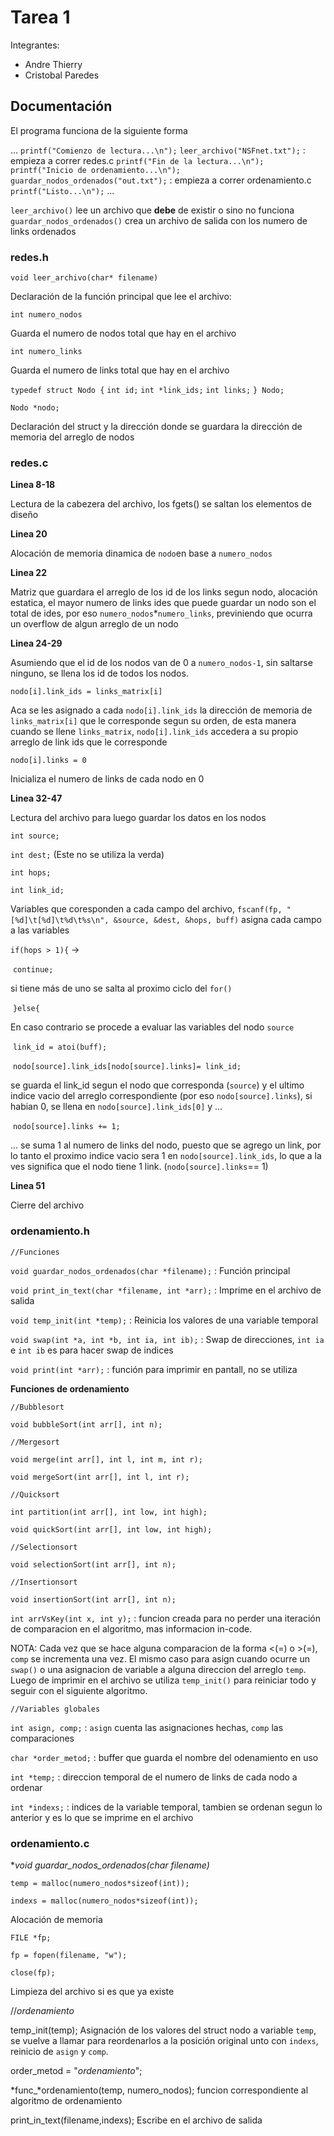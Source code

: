 # Tarea 1
Integrantes:
  * Andre Thierry
  * Cristobal Paredes

## Documentación

El programa funciona de la siguiente forma

...
`printf("Comienzo de lectura...\n");`
`leer_archivo("NSFnet.txt");` : empieza a correr redes.c
`printf("Fin de la lectura...\n");`
`printf("Inicio de ordenamiento...\n");`
`guardar_nodos_ordenados("out.txt");` : empieza a correr ordenamiento.c
`printf("Listo...\n");`
...

`leer_archivo()` lee un archivo que **debe** de existir o sino no funciona
`guardar_nodos_ordenados()` crea un archivo de salida con los numero de links ordenados

### redes.h

`void leer_archivo(char* filename)`

Declaración de la función principal que lee el archivo:

`int numero_nodos`

Guarda el numero de nodos total que hay en el archivo

`int numero_links`

Guarda el numero de links total que hay en el archivo

`typedef struct Nodo {`
  `int id;`
  `int *link_ids;`
  `int links;`
`} Nodo;`

`Nodo *nodo;`

Declaración del struct y la dirección donde se guardara la dirección de memoria del arreglo de nodos

### redes.c

**Linea 8-18**

Lectura de la cabezera del archivo, los fgets() se saltan los elementos de diseño

**Linea 20**

Alocación de memoria dinamica de `nodo`en base a `numero_nodos`

**Linea 22**

Matriz que guardara el arreglo de los id de los links segun nodo, alocación estatica, el mayor numero de links ides que puede guardar un nodo son el total de ides, por eso `numero_nodos`*`numero_links`, previniendo que ocurra un overflow de algun arreglo de un nodo

**Linea 24-29**

Asumiendo que el id de los nodos van de 0 a `numero_nodos-1`, sin saltarse ninguno, se llena los id de todos los nodos. 

`nodo[i].link_ids = links_matrix[i]`

Aca se les asignado a cada `nodo[i].link_ids` la dirección de memoria de `links_matrix[i]` que le corresponde segun su orden, de esta manera cuando se llene `links_matrix`, `nodo[i].link_ids`  accedera a su propio arreglo de link ids que le corresponde

`nodo[i].links = 0`

Inicializa el numero de links de cada nodo en 0

**Linea 32-47**

Lectura del archivo para luego guardar los datos en los nodos

`int source;`

`int dest;` (Este no se utiliza la verda)

`int hops;`

`int link_id;`

Variables que coresponden a cada campo del archivo, `fscanf(fp, "[%d]\t[%d]\t%d\t%s\n", &source, &dest, &hops, buff)` asigna cada campo a las variables

`if(hops > 1){` -> 

​      `continue;`

si tiene más de uno se salta al proximo ciclo del `for()`

​    `}else{`

En caso contrario se procede a evaluar las variables del nodo `source`

​      `link_id = atoi(buff);`

​      `nodo[source].link_ids[nodo[source].links]= link_id;`

se guarda el link_id segun el nodo que corresponda (`source`) y el ultimo indice vacio del arreglo correspondiente (por eso `nodo[source].links`), si habian 0, se llena en `nodo[source].link_ids[0]` y ...

​      `nodo[source].links += 1;`

... se suma 1 al numero de links del nodo, puesto que se agrego un link, por lo tanto el proximo indice vacio sera 1 en `nodo[source].link_ids`, lo que a la ves significa que el nodo tiene 1 link. (`nodo[source].links`== 1)

**Linea 51**

Cierre del archivo

### ordenamiento.h

`//Funciones`

`void guardar_nodos_ordenados(char *filename);` : Función principal

`void print_in_text(char *filename, int *arr);` : Imprime en el archivo de salida 

`void temp_init(int *temp);` : Reinicia los valores de una variable temporal

`void swap(int *a, int *b, int ia, int ib);` : Swap de direcciones, `int ia` e `int ib` es para hacer swap de indices

`void print(int *arr);` : función para imprimir en pantall, no se utiliza

**Funciones de ordenamiento**

`//Bubblesort`

`void bubbleSort(int arr[], int n);`

`//Mergesort`

`void merge(int arr[], int l, int m, int r);`

`void mergeSort(int arr[], int l, int r);`

`//Quicksort`

`int partition(int arr[], int low, int high);`

`void quickSort(int arr[], int low, int high);`

`//Selectionsort`

`void selectionSort(int arr[], int n);`

`//Insertionsort`

`void insertionSort(int arr[], int n);`

`int arrVsKey(int x, int y);` : funcion creada para no perder una iteración de comparacion en el algoritmo, mas informacion in-code.

NOTA: Cada vez que se hace alguna comparacion de la forma <(=) o >(=), `comp` se incrementa una vez. El mismo caso para asign cuando ocurre un `swap()` o una asignacion de variable a alguna direccion del arreglo `temp`. Luego de imprimir en el archivo se utiliza `temp_init()` para reiniciar todo y seguir con el siguiente algoritmo.

`//Variables globales`

`int asign, comp;`	:  `asign` cuenta las asignaciones hechas, `comp` las comparaciones

`char *order_metod;` : buffer que guarda el nombre del odenamiento en uso

`int *temp;` : direccion temporal de el numero de links de cada nodo a ordenar

`int *indexs;` : indices de la variable temporal, tambien se ordenan segun lo anterior y es lo que se imprime en el archivo

### ordenamiento.c

**void guardar_nodos_ordenados(char *filename)**

`temp = malloc(numero_nodos*sizeof(int));`

 `indexs = malloc(numero_nodos*sizeof(int));`

Alocación de memoria

`FILE *fp;`

`fp = fopen(filename, "w");`

`close(fp);`

Limpieza del archivo si es que ya existe

//*ordenamiento*

  temp_init(temp);	Asignación de los valores del struct nodo a variable `temp`, se vuelve a llamar para reordenarlos a la posición original unto con `indexs`, reinicio de `asign` y `comp`.

  order_metod = "*ordenamiento*";	

  *func_*ordenamiento(temp, numero_nodos); funcion correspondiente al algoritmo de ordenamiento

  print_in_text(filename,indexs); Escribe en el archivo de salida

